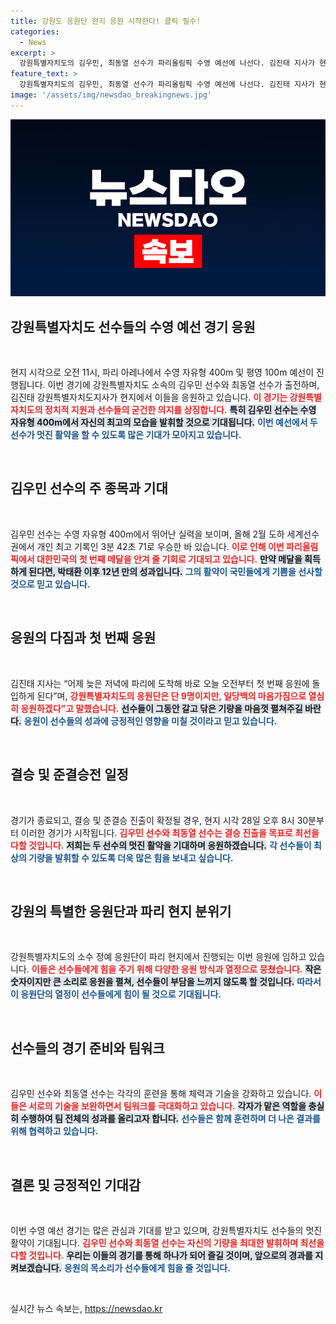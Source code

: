 ```yaml
---
title: 강원도 응원단 현지 응원 시작한다! 클릭 필수!
categories:
  - News
excerpt: >
  강원특별자치도의 김우민, 최동열 선수가 파리올림픽 수영 예선에 나선다. 김진태 지사가 현장에서 응원하며, 김우민 선수의 메달 기대감이 커지고 있다. 이번 경기에 여러분의 응원도 함께해 주세요!
feature_text: >
  강원특별자치도의 김우민, 최동열 선수가 파리올림픽 수영 예선에 나선다. 김진태 지사가 현장에서 응원하며, 김우민 선수의 메달 기대감이 커지고 있다. 이번 경기에 여러분의 응원도 함께해 주세요!
image: '/assets/img/newsdao_breakingnews.jpg'
---
```


<p><img src="/assets/img/newsdao_breakingnews.jpg" alt="firstkoreanews 속보" /></p>

<h2 data-ke-size="size26">강원특별자치도 선수들의 수영 예선 경기 응원</h2>

<p data-ke-size="size16">&nbsp;</p>

<p data-ke-size="size16">현지 시각으로 오전 11시, 파리 아레나에서 수영 자유형 400m 및 평영 100m 예선이 진행됩니다. 이번 경기에 강원특별자치도 소속의 김우민 선수와 최동열 선수가 출전하며, 김진태 강원특별자치도지사가 현지에서 이들을 응원하고 있습니다. <b><span style="color: #ee2323;">이 경기는 강원특별자치도의 정치적 지원과 선수들의 굳건한 의지를 상징합니다.</span></b> <b><span style="background-color: #21538527;">특히 김우민 선수는 수영 자유형 400m에서 자신의 최고의 모습을 발휘할 것으로 기대됩니다.</span></b> <b><span style="color: #1a5490;">이번 예선에서 두 선수가 멋진 활약을 할 수 있도록 많은 기대가 모아지고 있습니다.</span></b></p>

<p data-ke-size="size16">&nbsp;</p>

<h2 data-ke-size="size26">김우민 선수의 주 종목과 기대</h2>

<p data-ke-size="size16">&nbsp;</p>

<p data-ke-size="size16">김우민 선수는 수영 자유형 400m에서 뛰어난 실력을 보이며, 올해 2월 도하 세계선수권에서 개인 최고 기록인 3분 42초 71로 우승한 바 있습니다. <b><span style="color: #ee2323;">이로 인해 이번 파리올림픽에서 대한민국의 첫 번째 메달을 안겨 줄 기회로 기대되고 있습니다.</span></b> <b><span style="background-color: #21538527;">만약 메달을 획득하게 된다면, 박태환 이후 12년 만의 성과입니다.</span></b> <b><span style="color: #1a5490;">그의 활약이 국민들에게 기쁨을 선사할 것으로 믿고 있습니다.</span></b></p>

<p data-ke-size="size16">&nbsp;</p>

<h2 data-ke-size="size26">응원의 다짐과 첫 번째 응원</h2>

<p data-ke-size="size16">&nbsp;</p>

<p data-ke-size="size16">김진태 지사는 “어제 늦은 저녁에 파리에 도착해 바로 오늘 오전부터 첫 번째 응원에 돌입하게 된다”며, <b><span style="color: #ee2323;">강원특별자치도의 응원단은 단 9명이지만, 일당백의 마음가짐으로 열심히 응원하겠다”고 말했습니다.</span></b> <b><span style="background-color: #21538527;">선수들이 그동안 갈고 닦은 기량을 마음껏 펼쳐주길 바란다.</span></b> <b><span style="color: #1a5490;">응원이 선수들의 성과에 긍정적인 영향을 미칠 것이라고 믿고 있습니다.</span></b></p>

<p data-ke-size="size16">&nbsp;</p>

<h2 data-ke-size="size26">결승 및 준결승전 일정</h2>

<p data-ke-size="size16">&nbsp;</p>

<p data-ke-size="size16">경기가 종료되고, 결승 및 준결승 진출이 확정될 경우, 현지 시각 28일 오후 8시 30분부터 이러한 경기가 시작됩니다. <b><span style="color: #ee2323;">김우민 선수와 최동열 선수는 결승 진출을 목표로 최선을 다할 것입니다.</span></b> <b><span style="background-color: #21538527;">저희는 두 선수의 멋진 활약을 기대하며 응원하겠습니다.</span></b> <b><span style="color: #1a5490;">각 선수들이 최상의 기량을 발휘할 수 있도록 더욱 많은 힘을 보내고 싶습니다.</span></b></p>

<p data-ke-size="size16">&nbsp;</p>

<h2 data-ke-size="size26">강원의 특별한 응원단과 파리 현지 분위기</h2>

<p data-ke-size="size16">&nbsp;</p>

<p data-ke-size="size16">강원특별자치도의 소수 정예 응원단이 파리 현지에서 진행되는 이번 응원에 임하고 있습니다. <b><span style="color: #ee2323;">이들은 선수들에게 힘을 주기 위해 다양한 응원 방식과 열정으로 뭉쳤습니다.</span></b> <b><span style="background-color: #21538527;">작은 숫자이지만 큰 소리로 응원을 펼쳐, 선수들이 부담을 느끼지 않도록 할 것입니다.</span></b> <b><span style="color: #1a5490;">따라서 이 응원단의 열정이 선수들에게 힘이 될 것으로 기대됩니다.</span></b></p>

<p data-ke-size="size16">&nbsp;</p>

<h2 data-ke-size="size26">선수들의 경기 준비와 팀워크</h2>

<p data-ke-size="size16">&nbsp;</p>

<p data-ke-size="size16">김우민 선수와 최동열 선수는 각각의 훈련을 통해 체력과 기술을 강화하고 있습니다. <b><span style="color: #ee2323;">이들은 서로의 기술을 보완하면서 팀워크를 극대화하고 있습니다.</span></b> <b><span style="background-color: #21538527;">각자가 맡은 역할을 충실히 수행하여 팀 전체의 성과를 올리고자 합니다.</span></b> <b><span style="color: #1a5490;">선수들은 함께 훈련하며 더 나은 결과를 위해 협력하고 있습니다.</span></b></p>

<p data-ke-size="size16">&nbsp;</p>

<h2 data-ke-size="size26">결론 및 긍정적인 기대감</h2>

<p data-ke-size="size16">&nbsp;</p>

<p data-ke-size="size16">이번 수영 예선 경기는 많은 관심과 기대를 받고 있으며, 강원특별자치도 선수들의 멋진 활약이 기대됩니다. <b><span style="color: #ee2323;">김우민 선수와 최동열 선수는 자신의 기량을 최대한 발휘하며 최선을 다할 것입니다.</span></b> <b><span style="background-color: #21538527;">우리는 이들의 경기를 통해 하나가 되어 즐길 것이며, 앞으로의 경과를 지켜보겠습니다.</span></b> <b><span style="color: #1a5490;">응원의 목소리가 선수들에게 힘을 줄 것입니다.</span></b></p>

<p data-ke-size="size16">&nbsp;</p>
실시간 뉴스 속보는, <a href="https://newsdao.kr" rel="dofollow">https://newsdao.kr</a>



